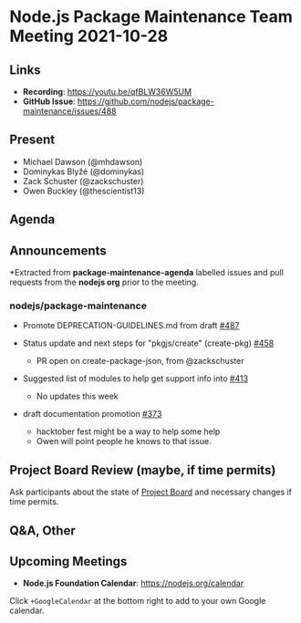 # Node.js  Package Maintenance Team Meeting 2021-10-28

## Links

* **Recording**:  <https://youtu.be/qfBLW36W5UM>
* **GitHub Issue**: <https://github.com/nodejs/package-maintenance/issues/488>

## Present

* Michael Dawson (@mhdawson)
* Dominykas Blyžė (@dominykas)
* Zack Schuster (@zackschuster)
* Owen Buckley (@thescientist13)

## Agenda

## Announcements

*Extracted from **package-maintenance-agenda** labelled issues and pull requests from the **nodejs org** prior to the meeting.

### nodejs/package-maintenance

* Promote DEPRECATION-GUIDELINES.md from draft [#487](https://github.com/nodejs/package-maintenance/pull/487)

* Status update and next steps for "pkgjs/create" (create-pkg) [#458](https://github.com/nodejs/package-maintenance/issues/458)
  * PR open on create-package-json, from @zackschuster

* Suggested list of modules to help get support info into
[#413](https://github.com/nodejs/package-maintenance/issues/413)
  * No updates this week

* draft documentation promotion [#373](https://github.com/nodejs/package-maintenance/issues/373)
  * hacktober fest might be a way to help some help
  * Owen will point people he knows to that issue.

## Project Board Review (maybe, if time permits)

Ask participants about the state of [Project Board](https://github.com/nodejs/package-maintenance/projects/1) and necessary changes if time permits.

## Q&A, Other

## Upcoming Meetings

* **Node.js Foundation Calendar**: <https://nodejs.org/calendar>

Click `+GoogleCalendar` at the bottom right to add to your own Google calendar.
